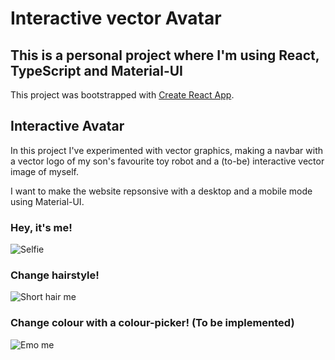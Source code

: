 # Interactive vector Avatar

## This is a personal project where I'm using React, TypeScript and Material-UI

This project was bootstrapped with [Create React App](https://github.com/facebook/create-react-app).

## Interactive Avatar
In this project I've experimented with vector graphics, making a navbar with a vector logo of my son's favourite toy robot and a (to-be) interactive vector image of myself. 

I want to make the website repsonsive with a desktop and a mobile mode using Material-UI.

### Hey, it's me!
![Selfie](https://github.com/CanoodlingSocks/mui-responsive-app/blob/master/src/example-img/Lela.png)

### Change hairstyle!
![Short hair me](https://github.com/CanoodlingSocks/mui-responsive-app/blob/master/src/example-img/DifferentLela.png)

### Change colour with a colour-picker! (To be implemented)
![Emo me](https://github.com/CanoodlingSocks/mui-responsive-app/blob/master/src/example-img/EmoLela.png)
